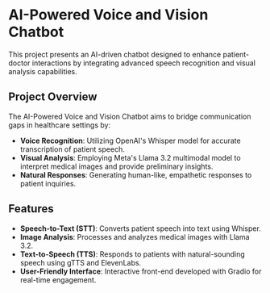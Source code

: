 # AI-Powered Voice and Vision Chatbot

This project presents an AI-driven chatbot designed to enhance patient-doctor interactions by integrating advanced speech recognition and visual analysis capabilities.

## Project Overview

The AI-Powered Voice and Vision Chatbot aims to bridge communication gaps in healthcare settings by:

- **Voice Recognition**: Utilizing OpenAI's Whisper model for accurate transcription of patient speech.
- **Visual Analysis**: Employing Meta's Llama 3.2 multimodal model to interpret medical images and provide preliminary insights.
- **Natural Responses**: Generating human-like, empathetic responses to patient inquiries.

## Features

- **Speech-to-Text (STT)**: Converts patient speech into text using Whisper.
- **Image Analysis**: Processes and analyzes medical images with Llama 3.2.
- **Text-to-Speech (TTS)**: Responds to patients with natural-sounding speech using gTTS and ElevenLabs.
- **User-Friendly Interface**: Interactive front-end developed with Gradio for real-time engagement.
